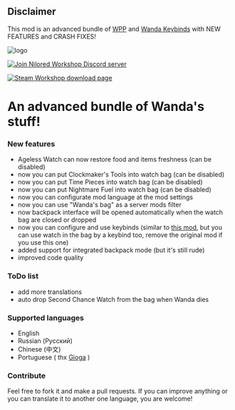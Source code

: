 ## Disclaimer
This mod is an advanced bundle of [WPP](https://steamcommunity.com/sharedfiles/filedetails/?id=2600253880) and [Wanda Keybinds](https://steamcommunity.com/sharedfiles/filedetails/?id=2597554476) with NEW FEATURES and CRASH FIXES!

![logo](https://steamuserimages-a.akamaihd.net/ugc/1626353946162777249/6923719FBB2189665F269F7188F552F371DDDA1E/?imw=5000&imh=5000&ima=fit&impolicy=Letterbox&imcolor=%23000000&letterbox=false)

[![Join Nilored Workshop Discord server](https://i.imgur.com/jZSGz1Z.png)](https://discord.gg/gmThRmNGeb)

[![Steam Workshop download page](https://i.imgur.com/P1flfWC.png)](https://steamcommunity.com/sharedfiles/filedetails/?id=2614109454)

# An advanced bundle of Wanda's stuff!

### New features
- Ageless Watch can now restore food and items freshness (can be disabled)
- now you can put Clockmaker's Tools into watch bag (can be disabled)
- now you can put Time Pieces into watch bag (can be disabled)
- now you can put Nightmare Fuel into watch bag (can be disabled)
- now you can configurate mod language at the mod settings
- now you can use "Wanda's bag" as a server mods filter
- now backpack interface will be opened automatically when the watch bag are closed or dropped
- now you can configure and use keybinds (similar to [this mod](https://steamcommunity.com/sharedfiles/filedetails/?id=2597554476), but you can use watch in the bag by a keybind too, remove the original mod if you use this one)
- added support for integrated backpack mode (but it's still rude)
- improved code quality

### ToDo list
- add more translations
- auto drop Second Chance Watch from the bag when Wanda dies

### Supported languages
- English
- Russian (Русский)
- Chinese (中文)
- Portuguese ( thx [Gioga](https://steamcommunity.com/profiles/76561198240723100) )

### Contribute
Feel free to fork it and make a pull requests. If you can improve anything or you can translate it to another one language, you are welcome!